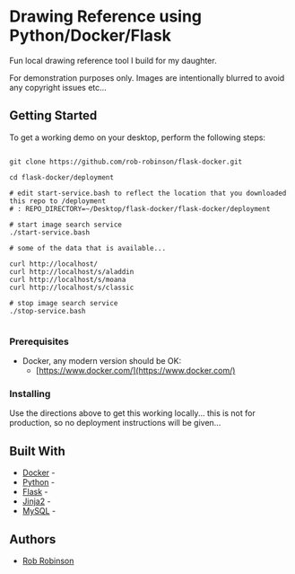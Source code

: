 
# Drawing Reference using Python/Docker/Flask

Fun local drawing reference tool I build for my daughter.

For demonstration purposes only. Images are intentionally blurred to avoid any copyright issues etc... 

## Getting Started

To get a working demo on your desktop, perform the following steps:

```

git clone https://github.com/rob-robinson/flask-docker.git

cd flask-docker/deployment

# edit start-service.bash to reflect the location that you downloaded this repo to /deployment 
# : REPO_DIRECTORY=~/Desktop/flask-docker/flask-docker/deployment

# start image search service
./start-service.bash

# some of the data that is available...

curl http://localhost/
curl http://localhost/s/aladdin
curl http://localhost/s/moana
curl http://localhost/s/classic

# stop image search service
./stop-service.bash


```

### Prerequisites

* Docker, any modern version should be OK:
  * [https://www.docker.com/](https://www.docker.com/)

### Installing

Use the directions above to get this working locally... this is not for production, so no deployment instructions will be given...

## Built With

* [Docker]() - 
* [Python]() - 
* [Flask]() - 
* [Jinja2]() -
* [MySQL]() -

## Authors

* [Rob Robinson](https://github.com/rob-robinson)

